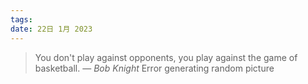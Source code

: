 ```yaml
---
tags: 
date: 22日 1月 2023
---
```

> You don't play against opponents, you play against the game of basketball.
> — <cite>Bob Knight</cite>
Error generating random picture


